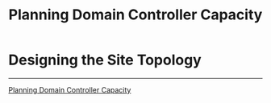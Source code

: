 ﻿---
title: Planning Domain Controller Capacity
filename: ActiveDirectory\Planning-Domain-Controller-Capacity.md
ms.date: 2022.6.23
---

# Designing the Site Topology

---



[Planning Domain Controller Capacity](Planning-Domain-Controller-Capacity)